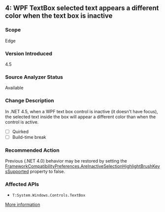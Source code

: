 ## 4: WPF TextBox selected text appears a different color when the text box is inactive

### Scope
Edge

### Version Introduced
4.5

### Source Analyzer Status
Available

### Change Description
In .NET 4.5, when a WPF text box control is inactive (it doesn't have focus), the selected text inside the box will appear a different color than when the control is active.

- [ ] Quirked
- [ ] Build-time break

### Recommended Action
Previous (.NET 4.0) behavior may be restored by setting the <a href="https://msdn.microsoft.com/en-us/library/system.windows.frameworkcompatibilitypreferences.areinactiveselectionhighlightbrushkeyssupported(v=vs.110).aspx">FrameworkCompatibilityPreferences.AreInactiveSelectionHighlightBrushKeysSupported</a> property to false.

### Affected APIs
* `T:System.Windows.Controls.TextBox`

[More information](https://msdn.microsoft.com/en-us/library/hh367887\(v=vs.110\).aspx#wpf)
